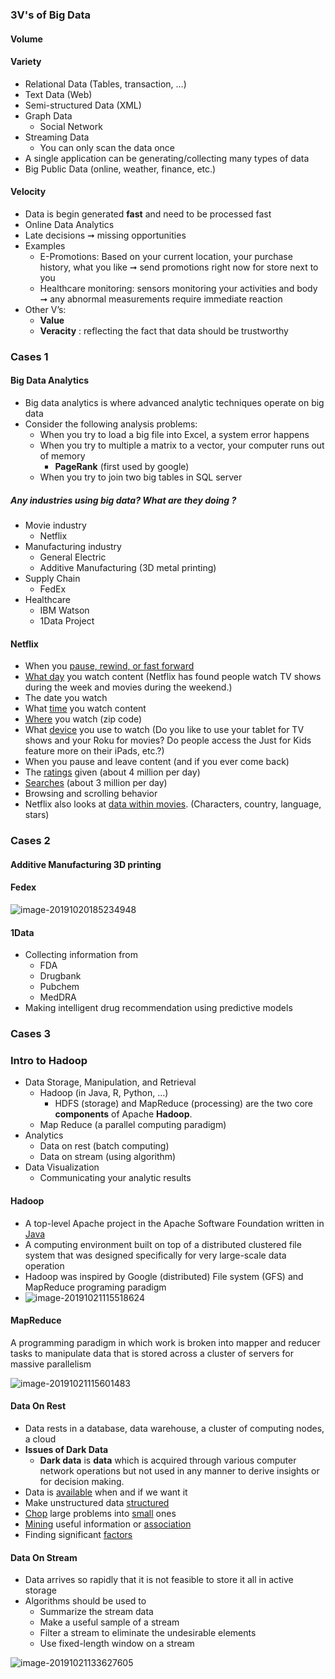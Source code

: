 ### 3V's of Big Data

#### Volume 

#### Variety

- Relational Data (Tables, transaction, …)
- Text Data (Web)
- Semi-structured Data (XML) 
- Graph Data
  - Social Network
- Streaming Data 
  - You can only scan the data once
- A single application can be generating/collecting many types of data 
- Big Public Data (online, weather, finance, etc.) 

#### Velocity 

- Data is begin generated **fast** and need to be processed fast
- Online Data Analytics
- Late decisions ➞ missing opportunities
- Examples
  - E-Promotions: Based on your current location, your purchase history, what you like ➞ send promotions right now for store next to you
  - Healthcare monitoring: sensors monitoring your activities and body ➞ any abnormal measurements require immediate reaction
- Other V’s:
  - **Value** 
  - **Veracity** : reflecting the fact that data should be trustworthy

### Cases 1

#### **Big Data Analytics**  

- Big data analytics is where advanced analytic techniques operate on big data
- Consider the following analysis problems:
  - When you try to load a big file into Excel, a system error happens
  - When you try to multiple a matrix to a vector, your computer runs out of memory
    - **PageRank** (first used by google)
  - When you try to join two big tables in SQL server

##### Any industries using big data? What are they doing ?

- Movie industry
  - Netflix
- Manufacturing industry
  - General Electric
  - Additive Manufacturing (3D metal printing)
- Supply Chain
  - FedEx
- Healthcare
  - IBM Watson
  - 1Data Project

####   **Netflix**  

- When you <u>pause, rewind, or fast forward</u>
- <u>What day</u> you watch content (Netflix has found people watch TV shows during the week and movies during the weekend.)
- The date you watch
- What <u>time</u> you watch content
- <u>Where</u> you watch (zip code)
- What <u>device</u> you use to watch (Do you like to use your tablet for TV shows and your Roku for movies? Do people access the Just for Kids feature more on their iPads, etc.?)
- When you pause and leave content (and if you ever come back)
- The <u>ratings</u> given (about 4 million per day)
- <u>Searches</u> (about 3 million per day)
- Browsing and scrolling behavior
- Netflix also looks at <u>data within movies</u>. (Characters, country, language, stars)

### Cases 2

####   **Additive Manufacturing**  3D printing

####   **Fedex**  

![image-20191020185234948](1.07.01_Intro%20to%20Big%20Data.assets/image-20191020185234948.png)

#### 1Data

- Collecting information from 
  - FDA
  - Drugbank
  - Pubchem
  - MedDRA
- Making intelligent drug recommendation using predictive models

### Cases 3

### Intro to Hadoop

- Data Storage, Manipulation, and Retrieval
  - Hadoop (in Java, R, Python, …)
    - HDFS (storage) and MapReduce (processing) are the two core **components** of Apache **Hadoop**. 
  - Map Reduce (a parallel computing paradigm)
- Analytics
  - Data on rest (batch computing)
  - Data on stream (using algorithm)
- Data Visualization
  - Communicating your analytic results

#### Hadoop 

- A top-level Apache project in the Apache Software Foundation written in <u>Java</u>
- A computing environment built on top of a distributed clustered file system that was designed specifically for very large-scale data operation
- Hadoop was inspired by Google (distributed) File system (GFS) and MapReduce programing paradigm
- ![image-20191021115518624](1.07.01_Intro%20to%20Big%20Data.assets/image-20191021115518624.png)

#### MapReduce 

A programming paradigm in which work is broken into mapper and reducer tasks to manipulate data that is stored across a cluster of servers for massive parallelism

![image-20191021115601483](1.07.01_Intro%20to%20Big%20Data.assets/image-20191021115601483.png)

#### **Data On Rest**  

- Data rests in a database, data warehouse, a cluster of computing nodes, a cloud
- **Issues of Dark Data** 
  - **Dark data** is **data** which is acquired through various computer network operations but not used in any manner to derive insights or for decision making.
- Data is <u>available</u> when and if we want it
- Make unstructured data <u>structured</u>
- <u>Chop</u> large problems into <u>small</u> ones
- <u>Mining</u> useful information or <u>association</u>
- Finding significant <u>factors</u>

####   Data On Stream

- Data arrives so rapidly that it is not feasible to store it all in active storage
- Algorithms should be used to
  - Summarize the stream data
  - Make a useful sample of a stream
  - Filter a stream to eliminate the undesirable elements
  - Use fixed-length window on a stream

![image-20191021133627605](1.07.01_Intro%20to%20Big%20Data.assets/image-20191021133627605.png)

